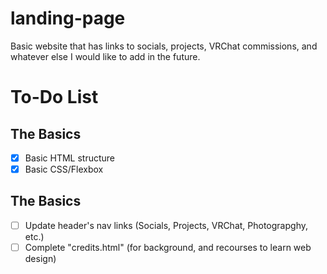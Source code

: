# landing-page
Basic website that has links to socials, projects, VRChat commissions, and whatever else I would like to add in the future.

# To-Do List
## The Basics
- [x] Basic HTML structure
- [x] Basic CSS/Flexbox
## The Basics
- [ ] Update header's nav links (Socials, Projects, VRChat, Photograpghy, etc.)
- [ ] Complete "credits.html" (for background, and recourses to learn web design)